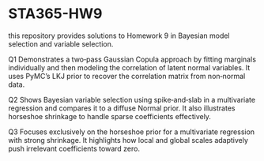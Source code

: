 # STA365-HW9
this repository provides solutions to Homework 9 in Bayesian model selection and variable selection.

Q1
Demonstrates a two‐pass Gaussian Copula approach by fitting marginals individually and then modeling the correlation of latent normal variables.
It uses PyMC’s LKJ prior to recover the correlation matrix from non‐normal data.

Q2
Shows Bayesian variable selection using spike‐and‐slab in a multivariate regression and compares it to a diffuse Normal prior.
It also illustrates horseshoe shrinkage to handle sparse coefficients effectively.

Q3
Focuses exclusively on the horseshoe prior for a multivariate regression with strong shrinkage.
It highlights how local and global scales adaptively push irrelevant coefficients toward zero.
